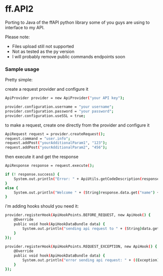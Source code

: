 # ff.API2

Porting to Java of the ffAPI python library some of you guys are using to interface to my API.

Please note:
  - Files upload still not supported
  - Not as tested as the py version
  - I will probably remove public commands endpoints soon

### Sample usage

Pretty simple:

create a request provider and configure it
```sh
ApiProvider provider = new ApiProvider("your API key");

provider.configuration.username = "your username";
provider.configuration.password = "your password";
provider.configuration.useSSL = true;
```

to make a request, create one directly from the provider and configure it
```sh
ApiRequest request = provider.createRequest();
request.command = "user.info";
request.addPost("yourAdditionalParam1", "123");
request.addPost("yourAdditionalParam2", "456");
```

then execute it and get the response
```sh
ApiResponse response = request.execute();

if (! response.success) {
    System.out.println("Error: " + ApiUtils.getCodeDescription(response.code));
}
else {
    System.out.println("Welcome " + (String)response.data.get("name") + " !");
}
```

i'm adding hooks should you need it:
```sh
provider.registerHook(ApiHookPoints.BEFORE_REQUEST, new ApiHook() {
	@Override
	public void hook(ApiHookDataBundle data) {
		System.out.println("sending api request to " + (String)data.get("url") + " ...");
	}
});
	
provider.registerHook(ApiHookPoints.REQUEST_EXCEPTION, new ApiHook() {
	@Override
	public void hook(ApiHookDataBundle data) {
		System.out.println("error sending api request: " + ((Exception)data.get("exception")).getMessage());
	}
});
```
